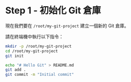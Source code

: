 # Step 1 - 初始化 Git 倉庫

現在我們要在 `/root/my-git-project` 建立一個新的 Git 倉庫。

請在終端機中執行以下指令：

```bash
mkdir -p /root/my-git-project
cd /root/my-git-project
git init

echo "# Hello Git" > README.md
git add .
git commit -m "Initial commit"